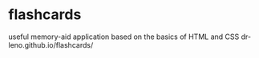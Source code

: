 # flashcards
useful memory-aid application based on the basics of HTML and CSS
dr-leno.github.io/flashcards/
